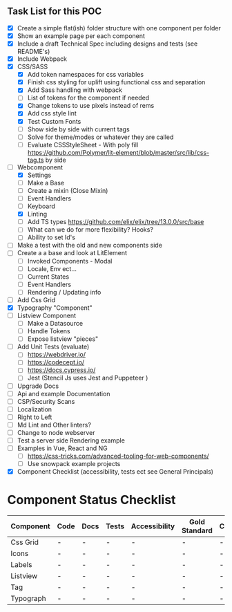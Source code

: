 ## Task List for this POC

- [x] Create a simple flat(ish) folder structure with one component per folder
- [x] Show an example page per each component
- [x] Include a draft Technical Spec including designs and tests (see README's)
- [x] Include Webpack
- [x] CSS/SASS
  - [x] Add token namespaces for css variables
  - [x] Finish css styling for uplift using functional css and separation
  - [x] Add Sass handling with webpack
  - [ ] List of tokens for the component if needed
  - [x] Change tokens to  use pixels instead of rems
  - [x] Add css style lint
  - [x] Test Custom Fonts 
  - [ ] Show side by side with current tags
  - [ ] Solve for theme/modes or whatever they are called 
  - [ ] Evaluate CSSStyleSheet  - With poly fill  https://github.com/Polymer/lit-element/blob/master/src/lib/css-tag.ts
by side
- [ ] Webcomponent 
  - [x] Settings
  - [ ] Make a Base
  - [ ] Create a mixin (Close Mixin)
  - [ ] Event Handlers
  - [ ] Keyboard
  - [x] Linting
  - [ ] Add TS types https://github.com/elix/elix/tree/13.0.0/src/base
  - [ ] What can we do for more flexibility? Hooks?
  - [ ] Ability to set Id's
- [ ] Make a test with the old and new components side 
- [ ] Create a a base and look at LitElement
  - [ ] Invoked Components - Modal
  - [ ] Locale, Env ect...
  - [ ] Current States
  - [ ] Event Handlers
  - [ ] Rendering / Updating info
- [ ] Add Css Grid 
- [x] Typography "Component"
- [ ] Listview Component
  - [ ] Make a Datasource
  - [ ] Handle Tokens
  - [ ] Expose listview "pieces"
- [ ] Add Unit Tests (evaluate)
  - [ ] https://webdriver.io/
  - [ ] https://codecept.io/
  - [ ] https://docs.cypress.io/
  - [ ] Jest (Stencil Js uses Jest and Puppeteer )
- [ ] Upgrade Docs
- [ ] Api and example Documentation
- [ ] CSP/Security Scans
- [ ] Localization
- [ ] Right to Left
- [ ] Md Lint and Other linters?
- [ ] Change to node webserver
- [ ] Test a server side Rendering example
- [ ] Examples in Vue, React and NG
  - [ ] https://css-tricks.com/advanced-tooling-for-web-components/ 
  - [ ] Use snowpack example projects
- [x] Component Checklist (accessibility, tests ect see General Principals) 

# Component Status Checklist

| Component               | Code        | Docs         | Tests      | Accessibility | Gold Standard | Converted |
|-------------------------|-------------|--------------|------------|---------------|---------------|-----------|
| Css Grid                |            -|             -|           -|              -|              -|          -| 
| Icons                   |            -|             -|           -|              -|              -|          -|
| Labels                  |            -|             -|           -|              -|              -|          -|
| Listview                |            -|             -|           -|              -|              -|          -|
| Tag                     |            -|             -|           -|              -|              -|          -|
| Typograph               |            -|             -|           -|              -|              -|          -| 
